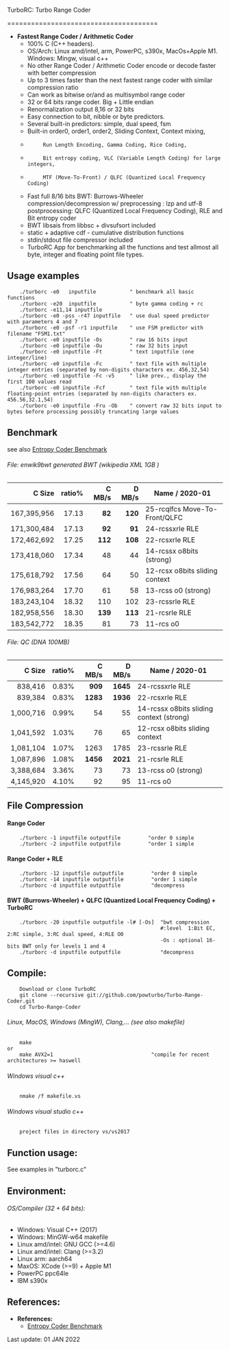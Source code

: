 TurboRC: Turbo Range Coder

======================================
* **Fastest Range Coder / Arithmetic Coder**
  * 100% C (C++ headers). 
  * OS/Arch: Linux amd/intel, arm, PowerPC, s390x, MacOs+Apple M1. Windows: Mingw, visual c++
  * No other Range Coder / Arithmetic Coder encode or decode faster with better compression
  * Up to 3 times faster than the next fastest range coder with similar compression ratio
  * Can work as bitwise or/and as multisymbol range coder
  * 32 or 64 bits range coder. Big + Little endian
  * Renormalization output 8,16 or 32 bits 
  * Easy connection to bit, nibble or byte predictors. 
  * Several built-in predictors: simple, dual speed, fsm
  * Built-in order0, order1, order2, Sliding Context, Context mixing,
  *          Run Length Encoding, Gamma Coding, Rice Coding,
  *          Bit entropy coding, VLC (Variable Length Coding) for large integers, 
  *          MTF (Move-To-Front) / QLFC (Quantized Local Frequency Coding)
  * Fast full 8/16 bits BWT: Burrows-Wheeler compression/decompression w/
    preprocessing : lzp and utf-8
    postprocessing: QLFC (Quantized Local Frequency Coding), RLE and Bit entropy coder
  * BWT libsais from libbsc + divsufsort included
  * static + adaptive cdf - cumulative distribution functions
  * stdin/stdout file compressor included
  * TurboRC App for benchmarking all the functions and test allmost all byte, integer and floating point file types.

## Usage examples
        ./turborc -e0   inputfile           " benchmark all basic functions
        ./turborc -e20  inputfile           " byte gamma coding + rc
        ./turborc -e11,14 inputfile
        ./turborc -e0 -pss -r47 inputfile   " use dual speed predictor with parameters 4 and 7
        ./turborc -e0 -psf -r1 inputfile    " use FSM predictor with filename "FSM1.txt"
        ./turborc -e0 inputfile -Os         " raw 16 bits input
        ./turborc -e0 inputfile -Ou         " raw 32 bits input
        ./turborc -e0 inputfile -Ft         " text inputfile (one integer/line) 
        ./turborc -e0 inputfile -Fc         " text file with multiple integer entries (separated by non-digits characters ex. 456,32,54)
		./turborc -e0 inputfile -Fc -v5     " like prev., display the first 100 values read
        ./turborc -e0 inputfile -Fcf        " text file with multiple floating-point entries (separated by non-digits characters ex. 456.56,32.1,54)
        ./turborc -e0 inputfile -Fru -Ob    " convert raw 32 bits input to bytes before processing possibly truncating large values

## Benchmark
   see also [Entropy Coder Benchmark](https://sites.google.com/site/powturbo/entropy-coder) 


###### File: enwik9bwt generated BWT (wikipedia XML 1GB )
		
|C Size|ratio%|C MB/s|D MB/s|Name / 2020-01|
|--------:|-----:|--------:|--------:|---------------------------------------|
|167,395,956|17.13|**82**|**120**|25-rcqlfcs  Move-To-Front/QLFC              |
|171,300,484|17.13|**92**|**91**|24-rcssxrle  RLE                              |
|172,462,692|17.25|**112**|**108**|22-rcsxrle RLE                              |
|173,418,060|17.34|   48|  44|14-rcssx o8bits (strong)|
|175,618,792|17.56|   64|  50|12-rcsx  o8bits sliding context          |
|176,983,264|17.70|   61|  58|13-rcss  o0 (strong)                     |
|183,243,104|18.32|  110| 102|23-rcssrle RLE	                           |
|182,958,556|18.30|**139**|**113**|21-rcsrle RLE 	                           |
|183,542,772|18.35|  81 | 73|11-rcs   o0 	                           |

###### File: QC (DNA 100MB)

|C Size|ratio%|C MB/s|D MB/s|Name / 2020-01|
|--------:|-----:|--------:|--------:|---------------------------------------|
|  838,416 | 0.83% | **909**|**1645**|24-rcssxrle RLE|
|  839,384 | 0.83% | **1283**|**1936**|22-rcsxrle RLE|
| 1,000,716 | 0.99% |   54|  55|14-rcssx o8bits sliding context (strong) 	|
| 1,041,592 | 1.03% |   76|  65|12-rcsx  o8bits sliding context 	        |
| 1,081,104 | 1.07% | 1263|1785|23-rcssrle RLE|
| 1,087,896 | 1.08% |**1456**|**2021**|21-rcsrle RLE|
| 3,388,684 | 3.36% |   73|  73|13-rcss  o0 (strong)|
| 4,145,920 | 4.10% |   92|  95|11-rcs   o0 	    |

## File Compression

#### Range Coder
        ./turborc -1 inputfile outputfile         "order 0 simple
        ./turborc -2 inputfile outputfile         "order 1 simple

#### Range Coder + RLE
        ./turborc -12 inputfile outputfile         "order 0 simple
        ./turborc -14 inputfile outputfile         "order 1 simple
        ./turborc -d inputfile outputfile          "decompress

#### BWT (Burrows-Wheeler) + QLFC (Quantized Local Frequency Coding) + TurboRC

        ./turborc -20 inputfile outputfile -l# [-Os]  "bwt compression 
		                                              #:level  1:Bit EC, 2:RC simple, 3:RC dual speed, 4:RLE O0
													  -Os : optional 16-bits BWT only for levels 1 and 4
        ./turborc -d inputfile outputfile             "decompress

## Compile:
        Download or clone TurboRC
		git clone --recursive git://github.com/powturbo/Turbo-Range-Coder.git
		cd Turbo-Range-Coder
        
###### Linux, MacOS, Windows (MingW), Clang,... (see also makefile)
		make
	or
		make AVX2=1                                "compile for recent architectures >= haswell
     
###### Windows visual c++
		nmake /f makefile.vs

###### Windows visual studio c++
		project files in directory vs/vs2017

## Function usage:
See examples in "turborc.c"

## Environment:
###### OS/Compiler (32 + 64 bits):
- Windows: Visual C++ (2017)
- Windows: MinGW-w64 makefile
- Linux amd/intel: GNU GCC (>=4.6)
- Linux amd/intel: Clang (>=3.2)
- Linux arm: aarch64
- MaxOS: XCode (>=9) + Apple M1
- PowerPC ppc64le
- IBM s390x

## References:

* **References:**
  * <a name="a"></a>[Entropy Coder Benchmark](https://sites.google.com/site/powturbo/entropy-coder) 

Last update:  01 JAN 2022
